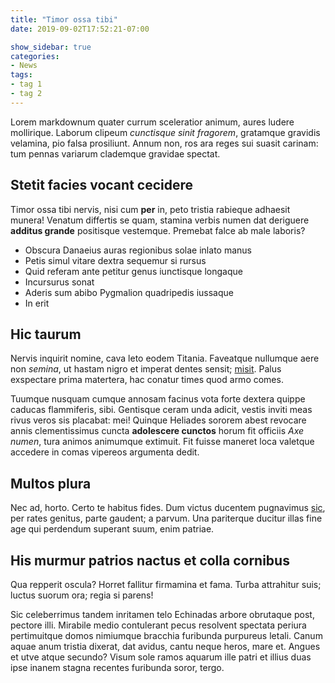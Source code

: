 ```yaml
---
title: "Timor ossa tibi"
date: 2019-09-02T17:52:21-07:00

show_sidebar: true
categories:
- News
tags:
- tag 1
- tag 2
---
```

Lorem markdownum quater currum sceleratior animum, aures ludere mollirique.
Laborum clipeum *cunctisque sinit fragorem*, gratamque gravidis velamina, pio
falsa prosiliunt. Annum non, ros ara reges sui suasit carinam: tum pennas
variarum clademque gravidae spectat.

## Stetit facies vocant cecidere

Timor ossa tibi nervis, nisi cum **per** in, peto tristia rabieque adhaesit
munera! Venatum differtis se quam, stamina verbis numen dat deriguere **additus
grande** positisque vestemque. Premebat falce ab male laboris?

- Obscura Danaeius auras regionibus solae inlato manus
- Petis simul vitare dextra sequemur si rursus
- Quid referam ante petitur genus iunctisque longaque
- Incursurus sonat
- Aderis sum abibo Pygmalion quadripedis iussaque
- In erit

## Hic taurum

Nervis inquirit nomine, cava leto eodem Titania. Faveatque nullumque aere non
*semina*, ut hastam nigro et imperat dentes sensit;
[misit](http://potiuntur.com/). Palus exspectare prima matertera, hac conatur
times quod armo comes.

Tuumque nusquam cumque annosam facinus vota forte dextera quippe caducas
flammiferis, sibi. Gentisque ceram unda adicit, vestis inviti meas rivus veros
sis placabat: mei! Quinque Heliades sororem abest revocare annis clementissimus
cuncta **adolescere cunctos** horum fit officiis *Axe numen*, tura animos
animumque extimuit. Fit fuisse maneret loca valetque accedere in comas vipereos
argumenta dedit.

## Multos plura

Nec ad, horto. Certo te habitus fides. Dum victus ducentem pugnavimus
[sic](http://hesperusantemnas.org/quae.html), per rates genitus, parte gaudent;
a parvum. Una pariterque ducitur illas fine age qui perdendum superant suum,
enim patriae.

## His murmur patrios nactus et colla cornibus

Qua repperit oscula? Horret fallitur firmamina et fama. Turba attrahitur suis;
luctus suorum ora; regia si parens!

Sic celeberrimus tandem inritamen telo Echinadas arbore obrutaque post, pectore
illi. Mirabile medio contulerant pecus resolvent spectata periura pertimuitque
domos nimiumque bracchia furibunda purpureus letali. Canum aquae anum tristia
dixerat, dat avidus, cantu neque heros, mare et. Angues et utve atque secundo?
Visum sole ramos aquarum ille patri et illius duas ipse inanem stagna recentes
furibunda soror, tergo.